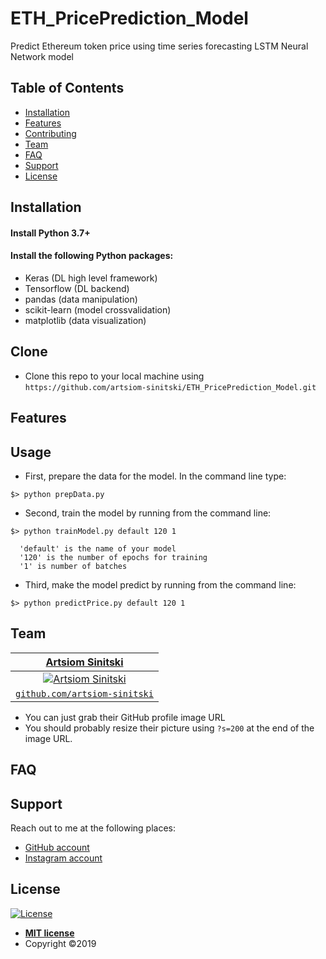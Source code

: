 
# ETH_PricePrediction_Model

Predict Ethereum token price using time series forecasting LSTM Neural Network model

## Table of Contents

- [Installation](#installation)
- [Features](#features)
- [Contributing](#contributing)
- [Team](#team)
- [FAQ](#faq)
- [Support](#support)
- [License](#license)

## Installation

#### Install Python 3.7+
#### Install the following Python packages:
- Keras (DL high level framework)
- Tensorflow (DL backend)
- pandas (data manipulation)
- scikit-learn (model crossvalidation)
- matplotlib (data visualization)

## Clone

- Clone this repo to your local machine using `https://github.com/artsiom-sinitski/ETH_PricePrediction_Model.git`

## Features

## Usage

- First, prepare the data for the model. In the command line type: 
```
$> python prepData.py
```
- Second, train the model by running from the command line:
```
$> python trainModel.py default 120 1
```

      'default' is the name of your model  
      '120' is the number of epochs for training  
      '1' is number of batches  

- Third, make the model predict by running from the command line:
```
$> python predictPrice.py default 120 1
```
## Team

| <a href="https://github.com/artsiom-sinitski" target="_blank">**Artsiom Sinitski**</a> |
| :---: |
| [![Artsiom Sinitski](https://github.com/artsiom-sinitski)](https://github.com/artsiom-sinitski)|
| <a href="https://github.com/artsiom-sinitski" target="_blank">`github.com/artsiom-sinitski`</a> |
- You can just grab their GitHub profile image URL
- You should probably resize their picture using `?s=200` at the end of the image URL.

## FAQ

## Support

Reach out to me at the following places:
- <a href="https://github.com/artsiom-sinitski" rel="noopener noreferrer" target="_blank">GitHub account</a>
- <a href="https://www.instagram.com/artsiom_sinitski/" rel="noopener noreferrer" target="_blank"> Instagram account</a>

## License

[![License](http://img.shields.io/:license-mit-blue.svg?style=flat-square)](http://badges.mit-license.org)

- **[MIT license](http://opensource.org/licenses/mit-license.php)**
- Copyright ©2019 
